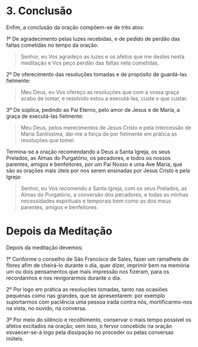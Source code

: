 # 3. Conclusão

Enfim, a conclusão da oração compõem-se de três atos:

1º De agradecimento pelas luzes recebidas, e de pedido de perdão das faltas cometidas no tempo da oração:

> Senhor, eu Vos agradeço as luzes e os afetos que me destes nesta meditação e Vos peço perdão das faltas nela cometidas.

2º De oferecimento das resoluções tomadas e de propósito de guardá-las fielmente:

> Meu Deus, eu Vos ofereço as resoluções que com a vossa graça acabo de tomar, e resolvido estou a executá-las, custe o que custar.

3º De súplica, pedindo ao Pai Eterno, pelo amor de Jesus e de Maria, a graça de executá-las fielmente:

> Meu Deus, pelos merecimentos de Jesus Cristo e pela intercessão de Maria Santíssima, dai-me a força de por fielmente em prática as resoluções que tomei.

Termina-se a oração recomendando a Deus a Santa Igreja, os seus Prelados, as Almas do Purgatório, os pecadores, e todos os nossos parentes, amigos e benfeitores, por um Pai Nosso e uma Ave Maria, que são as orações mais úteis por nos serem ensinadas por Jesus Cristo e pela Igreja:

> Senhor, eu Vos recomendo a Santa Igreja, com os seus Prelados, as Almas do Purgatório, a conversão dos pecadores, e todas as minhas necessidades espirituais e temporais bem como as dos meus parentes, amigos e benfeitores.

# Depois da Meditação

Depois da meditação devemos:

1º Conforme o conselho de São Francisco de Sales, fazer um ramalhete de flores afim de cheirá-lo durante o dia, quer dizer, imprimir bem na memória um ou dois pensamentos que mais impressão nos fizeram, para os recordarmos e nos revigorarmos durante o dia.

2º Por logo em prática as resoluções tomadas, tanto nas ocasiões pequenas como nas grandes, que se apresentarem: por exemplo suportarmos com paciência uma pessoa irada contra nós, mortificarmo-nos na vista, no ouvido, na conversa.

3º Por meio do silêncio e recolhimento, conservar o mais tempo possível os afetos excitados na oração; sem isso, o fervor concebido na oração esvaecer-se-á logo pela dissipação no proceder ou pelas conversas inúteis.